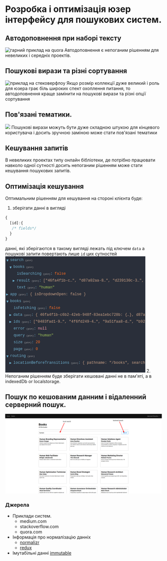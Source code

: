 
#  Розробка і оптимізація юзер інтерфейсу для пошукових систем.

## Автодоповнення при наборі тексту
![гарний приклад на quora](http://www.awesomescreenshot.com/upload//580301/540d1483-ef39-4ac9-7146-db90f3bfbbd3.png)
Автодоповнення є непоганим рішенням для невеликих і середніх проектів.

## Пошукові вирази та різні сортування
![приклад на стековерфлоу](http://www.awesomescreenshot.com/upload//580301/7215a840-d39c-4a3d-40d3-ca89c97aa653.png)
Якщо розмір коллекції дуже великий і роль для юзера грає біль широких спект охоплення питання, то автодоповнення краще замінити на 
пошукові вирази та різні опції сортування
## Пов'язані тематики.
![](http://www.awesomescreenshot.com/upload//580301/06586e7f-e4cc-49c2-6a2a-25fe6a8b0018.png)
Пошукові вирази можуть бути дуже складною штукою для кінцевого користувача і досить зручною заміною може стати пов'язані тематики 
## Кешування запитів
В невеликих проектах типу онлайн бібліотеки, де потрібно працювати навколо одної сутності досить непоганим рішенням може стати 
кешування пошукових запитів.
## Оптимізація кешування 
Оптимальним рішенням для кешування на стороні клієнта буде:
1. зберігати данні в вигляді 
```js
{
  [id]:{
   /* fields*/
  }
}
```
данні, які зберігаются в такому вигляді лежать під ключем ```data```
а пошукові запити повертають лише ```id``` цих сутностей
![](https://raw.githubusercontent.com/kraken97/ir-sample/master/images/store.png)
2. Непоганим рішенням буде зберігати кешовані данні не в пам'яті, а в indexedDb or localstorage.

## Пошук по кешованим данним і відаленний серверний пошук.
![](https://raw.githubusercontent.com/kraken97/ir-sample/master/images/ir.png)



### Джерела
 - Приклади систем.
   - medium.com
   - stackoverflow.com
   - quora.com
 - Інформація про нормалізацію данніх 
   - [normalizr](https://github.com/paularmstrong/normalizr)
   - [redux](http://redux.js.org/docs/recipes/reducers/NormalizingStateShape.html) 
 - Імутабільні данні [immutable](http://redux.js.org/docs/faq/ImmutableData.html) 
